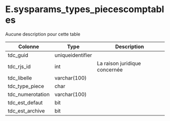 # E.sysparams_types_piecescomptables

Aucune description pour cette table

Colonne|Type|Description
---|---|---
tdc_guid|uniqueidentifier|
tdc_rjs_id|int|La raison juridique concernée 
tdc_libelle|varchar(100)|
tdc_type_piece|char|
tdc_numerotation|varchar(100)|
tdc_est_defaut|bit|
tdc_est_archive|bit|
